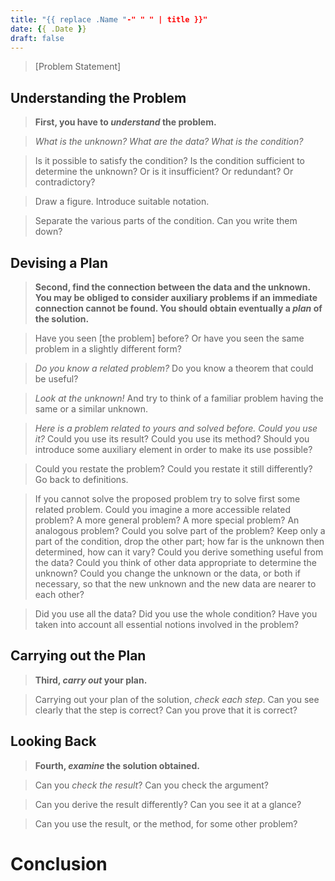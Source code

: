 ```yaml
---
title: "{{ replace .Name "-" " " | title }}"
date: {{ .Date }}
draft: false
---
```

> [Problem Statement]

## Understanding the Problem
> **First, you have to _understand_ the problem.**

> _What is the unknown?  What are the data?  What is the condition?_

> Is it possible to satisfy the condition?  Is the condition sufficient to determine the unknown?  Or is it insufficient?  Or redundant?  Or contradictory?

> Draw a figure.  Introduce suitable notation.

> Separate the various parts of the condition.  Can you write them down?

## Devising a Plan
> **Second, find the connection between the data and the unknown.  You may be obliged to consider auxiliary problems if an immediate connection cannot be found.  You should obtain eventually a _plan_ of the solution.**

> Have you seen [the problem] before?  Or have you seen the same problem in a slightly different form?

> _Do you know a related problem?_ Do you know a theorem that could be useful?

> _Look at the unknown!_  And try to think of a familiar problem having the same or a similar unknown.

> _Here is a problem related to yours and solved before.  Could you use it?_  Could you use its result?   Could you use its method?  Should you introduce some auxiliary element in order to make its use possible?

> Could you restate the problem?  Could you restate it still differently?  Go back to definitions.

> If you cannot solve the proposed problem try to solve first some related problem.  Could you imagine a more accessible related problem?  A more general problem?  A more special problem?  An analogous problem?  Could you solve part of the problem?  Keep only a part of the condition, drop the other part; how far is the unknown then determined, how can it vary?  Could you derive something useful from the data?  Could you think of other data appropriate to determine the unknown?  Could you change the unknown or the data, or both if necessary, so that the new unknown and the new data are nearer to each other?

> Did you use all the data?  Did you use the whole condition?  Have you taken into account all essential notions involved in the problem?

## Carrying out the Plan

> **Third, _carry out_ your plan.**

> Carrying out your plan of the solution, _check each step_.  Can you see clearly that the step is correct?  Can you prove that it is correct?

## Looking Back

> **Fourth, _examine_ the solution obtained.**

> Can you _check the result_?  Can you check the argument?

> Can you derive the result differently?  Can you see it at a glance?

> Can you use the result, or the method, for some other problem?

# Conclusion
